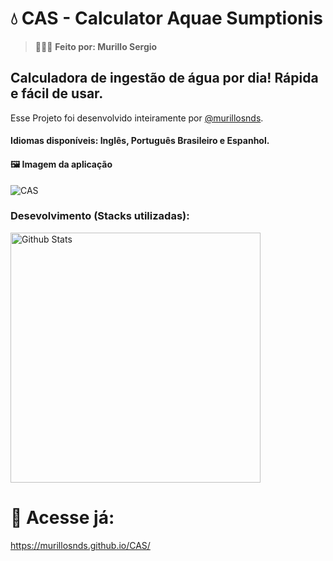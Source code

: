 # 💧 CAS - Calculator Aquae Sumptionis 

> 👨🏻‍💻 **Feito por: Murillo Sergio**

## Calculadora de ingestão de água por dia! Rápida e fácil de usar.

<p>Esse Projeto foi desenvolvido inteiramente por <a href="https://github.com/murillosnds" target="_blank" rel="noopener noreferrer">@murillosnds</a>.

#### Idiomas disponíveis: Inglês, Português Brasileiro e Espanhol. 

#### 🖼️ Imagem da aplicação
![CAS]()

### Desevolvimento (Stacks utilizadas):

<img src="https://skillicons.dev/icons?i=html,css,js,react,python,flask,git&theme=dark" alt="Github Stats" width="400px" />

# 🚀 Acesse já:
https://murillosnds.github.io/CAS/

